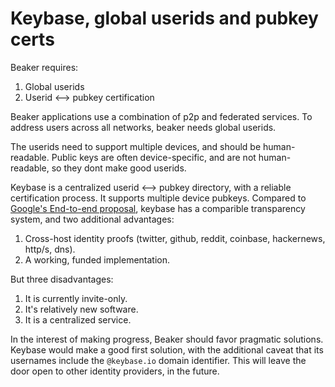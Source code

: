 # Keybase, global userids and pubkey certs

Beaker requires:

 1. Global userids
 2. Userid <--> pubkey certification

Beaker applications use a combination of p2p and federated services.
To address users across all networks, beaker needs global userids.

The userids need to support multiple devices, and should be human-readable.
Public keys are often device-specific, and are not human-readable, so they dont make good userids.

Keybase is a centralized userid <--> pubkey directory, with a reliable certification process.
It supports multiple device pubkeys.
Compared to [Google's End-to-end proposal](https://github.com/google/end-to-end/wiki/Key-Distribution), keybase has a comparible transparency system, and two additional advantages:

 1. Cross-host identity proofs (twitter, github, reddit, coinbase, hackernews, http/s, dns).
 2. A working, funded implementation.

But three disadvantages: 
 
 1. It is currently invite-only.
 2. It's relatively new software.
 3. It is a centralized service.

In the interest of making progress, Beaker should favor pragmatic solutions.
Keybase would make a good first solution, with the additional caveat that its usernames include the `@keybase.io` domain identifier.
This will leave the door open to other identity providers, in the future.